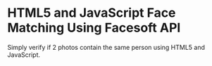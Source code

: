 # HTML5 and JavaScript Face Matching Using Facesoft API
Simply verify if 2 photos contain the same person using HTML5 and JavaScript.


